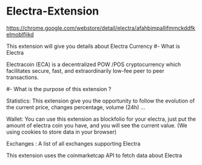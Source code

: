 # Electra-Extension

https://chrome.google.com/webstore/detail/electra/afahbimpallifmmckddfkelmoblfijkd

This extension will give you details about Electra Currency
#- What is Electra

  Electracoin (ECA) is a decentralized POW /POS cryptocurrency which facilitates secure, fast, and extraordinarily low-fee peer to peer transactions.

#- What is the purpose of this extension ?
 
  Statistics: This extension give you the opportunity to follow the evolution of the current price, changes percentage, volume (24h) ...

  Wallet: You can use this extension as blockfolio for your electra, just put the amount of electra coin you have, and you will see the current value. (We using cookies to store data in your browser)

  Exchanges : A list of all exchanges supporting Electra

This extension uses the coinmarketcap API to fetch data about Electra
